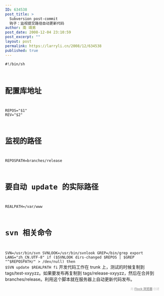 ```yaml
---
ID: 634538
post_title: >
  Subversion post-commit
  钩子：监视提交路径自动更新代码
author: 南 靖男
post_date: 2008-12-04 23:10:59
post_excerpt: ""
layout: post
permalink: https://larryli.cn/2008/12/634538
published: true
---
```

<code>#!/bin/sh
# 配置库地址
REPOS="$1"
REV="$2"
# 监视的路径
REPOSPATH=branches/release
# 要自动 update 的实际路径
REALPATH=/var/www
# svn 相关命令
SVN=/usr/bin/svn
SVNLOOK=/usr/bin/svnlook
GREP=/bin/grep
export LANG="zh_CN.UTF-8"
if ($SVNLOOK dirs-changed $REPOS | $GREP "^$REPOSPATH/" &gt; /dev/null) then
  $SVN update $REALPATH
fi</code>
开发代码工作在 trunk 上，测试的时候复制到 tags/test-xxyyzz。如果要发布再复制到 tags/release-xxyyzz，然后在合并到 branches/release。利用这个脚本就在服务器上自动更新代码发布。<div class="flockcredit" style="text-align: right; color: #CCC; font-size: x-small;">用 <a href="http://www.flock.com/blogged-with-flock" style="color: #999; font-weight: bold;" target="_new" title="Flock Browser">Flock 浏览器</a> 创建</div>
